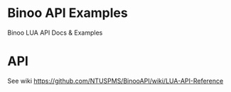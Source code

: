 # Binoo API Examples
Binoo LUA API Docs &amp; Examples

# API
See wiki https://github.com/NTUSPMS/BinooAPI/wiki/LUA-API-Reference
